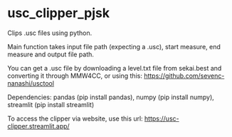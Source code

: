 # usc_clipper_pjsk
Clips .usc files using python.

Main function takes input file path (expecting a .usc), start measure, end measure and output file path.

You can get a .usc file by downloading a level.txt file from sekai.best and converting it through MMW4CC, or using this: https://github.com/sevenc-nanashi/usctool

Dependencies: pandas (pip install pandas), numpy (pip install numpy), streamlit (pip install streamlit)

To access the clipper via website, use this url: https://usc-clipper.streamlit.app/
